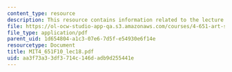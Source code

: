 ```yaml
---
content_type: resource
description: This resource contains information related to the lecture "earthworks."
file: https://ol-ocw-studio-app-qa.s3.amazonaws.com/courses/4-651-art-since-1940-fall-2010/aa3f73a33df3714c146dadb9d255441e_MIT4_651F10_lec18.pdf
file_type: application/pdf
parent_uid: 1d654804-a1c3-07e6-7d5f-e54930e6f14e
resourcetype: Document
title: MIT4_651F10_lec18.pdf
uid: aa3f73a3-3df3-714c-146d-adb9d255441e
---
```

